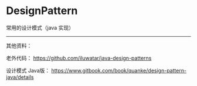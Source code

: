 # DesignPattern
常用的设计模式（java 实现）

------
其他资料：

老外代码：
https://github.com/iluwatar/java-design-patterns

设计模式 Java版：
https://www.gitbook.com/book/quanke/design-pattern-java/details
